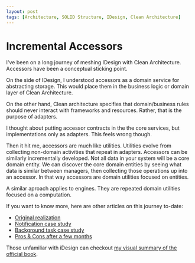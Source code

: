```yaml
---
layout: post
tags: [Architecture, SOLID Structure, IDesign, Clean Architecture]
---
```


# Incremental Accessors

I've been on a long journey of meshing IDesign with Clean Architecture. Accessors have been a conceptual sticking point. 

On the side of IDesign, I understood accessors as a domain service for abstracting storage. This would place them in the business logic or domain layer of Clean Architecture.

On the other hand, Clean architecture specifies that domain/business rules should never interact with frameworks and resources. Rather, that is the purpose of adapters.

I thought about putting accessor contracts in the the core services, but implementations only as adapters. This feels wrong though.

Then it hit me, accessors are much like utilities. Utilities evolve from collecting non-domain activities that repeat in adapters. Accessors can be similarly incrementally developed. Not all data in your system will be a core domain entity. We can discover the core domain entities by seeing what data is similar between managers, then collecting those operations up into an accessor. In that way accessors are domain utilities focused on entities.

A similar aproach applies to engines. They are repeated domain utilities focused on a computation.

If you want to know more, here are other articles on this journey to-date:
- [Original realization](../_posts/2020-07-10-Synthesizing-Structure.md)
- [Notification case study](../_posts/2020-08-14-Notification-Design.md)
- [Background task case study](../_posts/2020-09-11-Background-Task-Refactor.md)
- [Pros & Cons after a few months](../_posts/2020-09-17-Solid-Structure-Checkin.md)

Those unfamiliar with iDesign can checkout [my visual summary of the official book](../_posts/2020-07-03-iDesign-Visual-Summary.md).